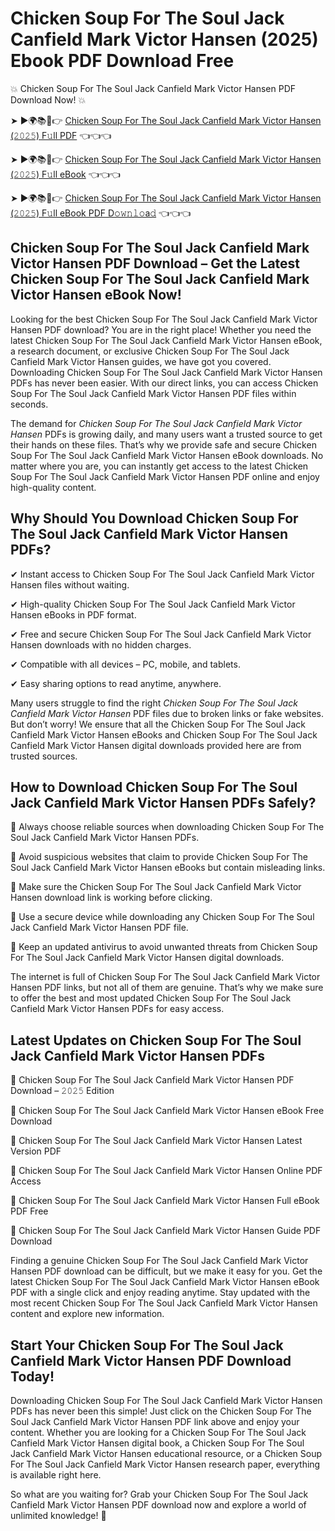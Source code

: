 # Chicken Soup For The Soul Jack Canfield Mark Victor Hansen (2025) Ebook PDF Download Free

💥 Chicken Soup For The Soul Jack Canfield Mark Victor Hansen PDF Download Now! 💥

➤ ►🌍📚📱👉 [Chicken Soup For The Soul Jack Canfield Mark Victor Hansen (𝟸𝟶𝟸𝟻) F𝚞ll PDF](https://getpdf.xyz/chicken-soup-for-the-soul-jack-canfield-mark-victor-hansen) 👈👈👈


➤ ►🌍📚📱👉 [Chicken Soup For The Soul Jack Canfield Mark Victor Hansen (𝟸𝟶𝟸𝟻) F𝚞ll eBook](https://getpdf.xyz/chicken-soup-for-the-soul-jack-canfield-mark-victor-hansen) 👈👈👈


➤ ►🌍📚📱👉 [Chicken Soup For The Soul Jack Canfield Mark Victor Hansen (𝟸𝟶𝟸𝟻) F𝚞ll eBook PDF D𝚘𝚠𝚗𝚕𝚘a𝚍](https://getpdf.xyz/chicken-soup-for-the-soul-jack-canfield-mark-victor-hansen) 👈👈👈


## Chicken Soup For The Soul Jack Canfield Mark Victor Hansen PDF Download – Get the Latest Chicken Soup For The Soul Jack Canfield Mark Victor Hansen eBook Now!

Looking for the best Chicken Soup For The Soul Jack Canfield Mark Victor Hansen PDF download? You are in the right place! Whether you need the latest Chicken Soup For The Soul Jack Canfield Mark Victor Hansen eBook, a research document, or exclusive Chicken Soup For The Soul Jack Canfield Mark Victor Hansen guides, we have got you covered. Downloading Chicken Soup For The Soul Jack Canfield Mark Victor Hansen PDFs has never been easier. With our direct links, you can access Chicken Soup For The Soul Jack Canfield Mark Victor Hansen PDF files within seconds.

The demand for *Chicken Soup For The Soul Jack Canfield Mark Victor Hansen* PDFs is growing daily, and many users want a trusted source to get their hands on these files. That’s why we provide safe and secure Chicken Soup For The Soul Jack Canfield Mark Victor Hansen eBook downloads. No matter where you are, you can instantly get access to the latest Chicken Soup For The Soul Jack Canfield Mark Victor Hansen PDF online and enjoy high-quality content.

## Why Should You Download Chicken Soup For The Soul Jack Canfield Mark Victor Hansen PDFs?

✔ Instant access to Chicken Soup For The Soul Jack Canfield Mark Victor Hansen files without waiting.

✔ High-quality Chicken Soup For The Soul Jack Canfield Mark Victor Hansen eBooks in PDF format.

✔ Free and secure Chicken Soup For The Soul Jack Canfield Mark Victor Hansen downloads with no hidden charges.

✔ Compatible with all devices – PC, mobile, and tablets.

✔ Easy sharing options to read anytime, anywhere.

Many users struggle to find the right *Chicken Soup For The Soul Jack Canfield Mark Victor Hansen* PDF files due to broken links or fake websites. But don’t worry! We ensure that all the Chicken Soup For The Soul Jack Canfield Mark Victor Hansen eBooks and Chicken Soup For The Soul Jack Canfield Mark Victor Hansen digital downloads provided here are from trusted sources.

## How to Download Chicken Soup For The Soul Jack Canfield Mark Victor Hansen PDFs Safely?

📌 Always choose reliable sources when downloading Chicken Soup For The Soul Jack Canfield Mark Victor Hansen PDFs.

📌 Avoid suspicious websites that claim to provide Chicken Soup For The Soul Jack Canfield Mark Victor Hansen eBooks but contain misleading links.

📌 Make sure the Chicken Soup For The Soul Jack Canfield Mark Victor Hansen download link is working before clicking.

📌 Use a secure device while downloading any Chicken Soup For The Soul Jack Canfield Mark Victor Hansen PDF file.

📌 Keep an updated antivirus to avoid unwanted threats from Chicken Soup For The Soul Jack Canfield Mark Victor Hansen digital downloads.

The internet is full of Chicken Soup For The Soul Jack Canfield Mark Victor Hansen PDF links, but not all of them are genuine. That’s why we make sure to offer the best and most updated Chicken Soup For The Soul Jack Canfield Mark Victor Hansen PDFs for easy access.

## Latest Updates on Chicken Soup For The Soul Jack Canfield Mark Victor Hansen PDFs

🔹 Chicken Soup For The Soul Jack Canfield Mark Victor Hansen PDF Download – 𝟸𝟶𝟸𝟻 Edition

🔹 Chicken Soup For The Soul Jack Canfield Mark Victor Hansen eBook Free Download

🔹 Chicken Soup For The Soul Jack Canfield Mark Victor Hansen Latest Version PDF

🔹 Chicken Soup For The Soul Jack Canfield Mark Victor Hansen Online PDF Access

🔹 Chicken Soup For The Soul Jack Canfield Mark Victor Hansen Full eBook PDF Free

🔹 Chicken Soup For The Soul Jack Canfield Mark Victor Hansen Guide PDF Download

Finding a genuine Chicken Soup For The Soul Jack Canfield Mark Victor Hansen PDF download can be difficult, but we make it easy for you. Get the latest Chicken Soup For The Soul Jack Canfield Mark Victor Hansen eBook PDF with a single click and enjoy reading anytime. Stay updated with the most recent Chicken Soup For The Soul Jack Canfield Mark Victor Hansen content and explore new information.

## Start Your Chicken Soup For The Soul Jack Canfield Mark Victor Hansen PDF Download Today!

Downloading Chicken Soup For The Soul Jack Canfield Mark Victor Hansen PDFs has never been this simple! Just click on the Chicken Soup For The Soul Jack Canfield Mark Victor Hansen PDF link above and enjoy your content. Whether you are looking for a Chicken Soup For The Soul Jack Canfield Mark Victor Hansen digital book, a Chicken Soup For The Soul Jack Canfield Mark Victor Hansen educational resource, or a Chicken Soup For The Soul Jack Canfield Mark Victor Hansen research paper, everything is available right here.

So what are you waiting for? Grab your Chicken Soup For The Soul Jack Canfield Mark Victor Hansen PDF download now and explore a world of unlimited knowledge! 🚀